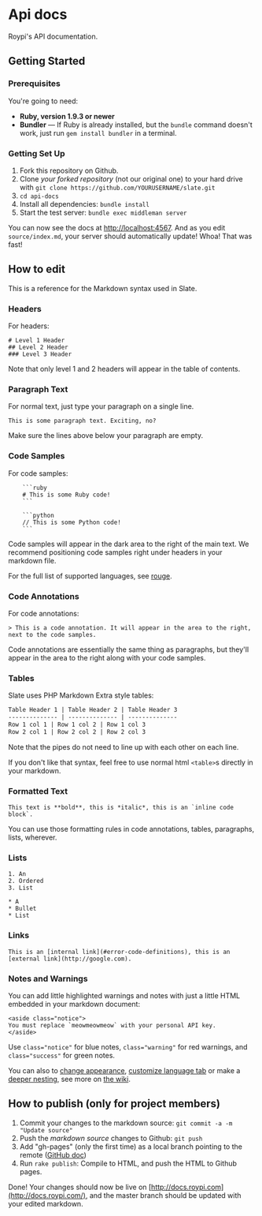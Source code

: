 Api docs
========

Roypi's API documentation.

Getting Started
---------------

### Prerequisites

You're going to need:

 - **Ruby, version 1.9.3 or newer**
 - **Bundler** — If Ruby is already installed, but the `bundle` command doesn't work, just run `gem install bundler` in a terminal.

### Getting Set Up

 1. Fork this repository on Github.
 2. Clone *your forked repository* (not our original one) to your hard drive with `git clone https://github.com/YOURUSERNAME/slate.git`
 3. `cd api-docs`
 4. Install all dependencies: `bundle install`
 5. Start the test server: `bundle exec middleman server`

You can now see the docs at <http://localhost:4567>. And as you edit `source/index.md`, your server should automatically update! Whoa! That was fast!


How to edit
-----------

This is a reference for the Markdown syntax used in Slate.

### Headers

For headers:

    # Level 1 Header
    ## Level 2 Header
    ### Level 3 Header

Note that only level 1 and 2 headers will appear in the table of contents.

### Paragraph Text

For normal text, just type your paragraph on a single line.

    This is some paragraph text. Exciting, no?

Make sure the lines above below your paragraph are empty.

### Code Samples

For code samples:

```
	```ruby
	# This is some Ruby code!
	```

	```python
	// This is some Python code!
	```
```

Code samples will appear in the dark area to the right of the main text. We recommend positioning code samples right under headers in your markdown file.

For the full list of supported languages, see [rouge](http://rouge.jayferd.us/demo).

### Code Annotations

For code annotations:

    > This is a code annotation. It will appear in the area to the right, next to the code samples.

Code annotations are essentially the same thing as paragraphs, but they'll appear in the area to the right along with your code samples.

### Tables

Slate uses PHP Markdown Extra style tables:

```markdown
Table Header 1 | Table Header 2 | Table Header 3
-------------- | -------------- | --------------
Row 1 col 1 | Row 1 col 2 | Row 1 col 3
Row 2 col 1 | Row 2 col 2 | Row 2 col 3
```

Note that the pipes do not need to line up with each other on each line.

If you don't like that syntax, feel free to use normal html `<table>`s directly in your markdown.

### Formatted Text

    This text is **bold**, this is *italic*, this is an `inline code block`.

You can use those formatting rules in code annotations, tables, paragraphs, lists, wherever.

### Lists

    1. An
    2. Ordered
    3. List

    * A
    * Bullet
    * List

### Links

    This is an [internal link](#error-code-definitions), this is an [external link](http://google.com).

### Notes and Warnings

You can add little highlighted warnings and notes with just a little HTML embedded in your markdown document:

    <aside class="notice">
    You must replace `meowmeowmeow` with your personal API key.
    </aside>

Use `class="notice"` for blue notes, `class="warning"` for red warnings, and `class="success"` for green notes.

You can also to [change appearance](https://github.com/RoypiCO/api-docs/wiki/Custom-Themes), [customize language tab](https://github.com/RoypiCO/api-docs/wiki/Customizing-the-Language-Tabs) or make a [deeper nesting](https://github.com/RoypiCO/api-docs/wiki/Deeper-Nesting), see more on [the wiki](https://github.com/RoypiCO/api-docs/wiki).


How to publish (only for project members)
-----------------------------------------

 1. Commit your changes to the markdown source: `git commit -a -m "Update source"`
 2. Push the *markdown source* changes to Github: `git push`
 3. Add "gh-pages" (only the first time) as a local branch pointing to the remote ([GitHub doc](https://help.github.com/articles/creating-project-pages-manually))
 4. Run `rake publish`: Compile to HTML, and push the HTML to Github pages.

Done! Your changes should now be live on [http://docs.roypi.com](http://docs.roypi.com/), and the master branch should be updated with your edited markdown.
